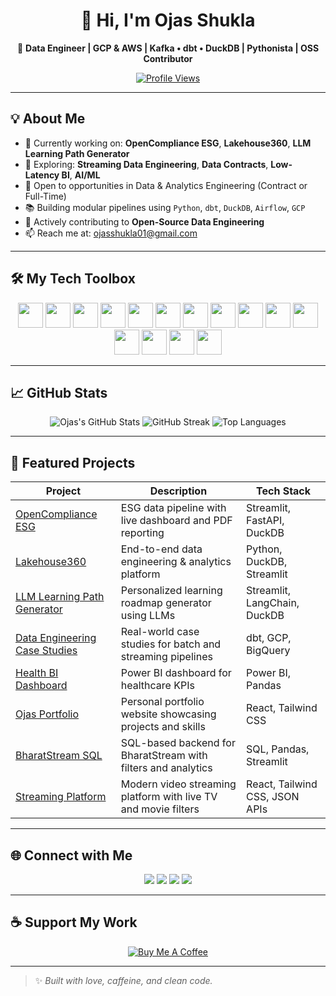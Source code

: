 <div align="center">

# 👋 Hi, I'm Ojas Shukla

🚀 **Data Engineer | GCP & AWS | Kafka • dbt • DuckDB | Pythonista | OSS Contributor**

[![Profile Views](https://komarev.com/ghpvc/?username=ojasshukla01&label=Profile%20views&color=0e75b6&style=flat)](https://github.com/ojasshukla01)

</div>

---

## 💡 About Me

- 🔭 Currently working on: **OpenCompliance ESG**, **Lakehouse360**, **LLM Learning Path Generator**
- 🧪 Exploring: **Streaming Data Engineering**, **Data Contracts**, **Low-Latency BI**, **AI/ML**
- 💼 Open to opportunities in Data & Analytics Engineering (Contract or Full-Time)
- 📚 Building modular pipelines using `Python`, `dbt`, `DuckDB`, `Airflow`, `GCP`
- 🎯 Actively contributing to **Open-Source Data Engineering**
- 📫 Reach me at: [ojasshukla01@gmail.com](mailto:ojasshukla01@gmail.com)

---

## 🛠️ My Tech Toolbox

<p align="center">
  <img src="https://cdn.jsdelivr.net/gh/devicons/devicon/icons/python/python-original.svg" width="40" />
  <img src="https://cdn.jsdelivr.net/gh/devicons/devicon/icons/googlecloud/googlecloud-original.svg" width="40"/>
  <img src="https://cdn.jsdelivr.net/gh/devicons/devicon/icons/amazonwebservices/amazonwebservices-original-wordmark.svg" width="40"/>
  <img src="https://cdn.jsdelivr.net/gh/devicons/devicon/icons/docker/docker-original.svg" width="40"/>
  <img src="https://cdn.jsdelivr.net/gh/devicons/devicon/icons/bash/bash-original.svg" width="40"/>
  <img src="https://cdn.jsdelivr.net/gh/devicons/devicon/icons/git/git-original.svg" width="40"/>
  <img src="https://cdn.jsdelivr.net/gh/devicons/devicon/icons/postgresql/postgresql-original.svg" width="40"/>
  <img src="https://cdn.jsdelivr.net/gh/devicons/devicon/icons/mysql/mysql-original.svg" width="40"/>
  <img src="https://cdn.jsdelivr.net/gh/devicons/devicon/icons/apacheairflow/apacheairflow-original.svg" width="40" />
  <img src="https://cdn.jsdelivr.net/gh/devicons/devicon/icons/mongodb/mongodb-original.svg" width="40"/>
  <img src="https://cdn.jsdelivr.net/gh/devicons/devicon/icons/apachekafka/apachekafka-original.svg" width="40"/>
  <img src="https://cdn.jsdelivr.net/gh/devicons/devicon/icons/fastapi/fastapi-original.svg" width="40"/>
  <img src="https://cdn.jsdelivr.net/gh/devicons/devicon/icons/javascript/javascript-original.svg" width="40"/>
  <img src="https://cdn.jsdelivr.net/gh/devicons/devicon/icons/html5/html5-original.svg" width="40"/>
  <img src="https://cdn.jsdelivr.net/gh/devicons/devicon/icons/css3/css3-original.svg" width="40"/>
</p>

---

## 📈 GitHub Stats

<p align="center">
  <img src="https://github-readme-stats.vercel.app/api?username=ojasshukla01&show_icons=true&theme=radical" alt="Ojas's GitHub Stats" />
  <img src="https://github-readme-streak-stats.herokuapp.com/?user=ojasshukla01&theme=radical" alt="GitHub Streak" />
  <img src="https://github-readme-stats.vercel.app/api/top-langs/?username=ojasshukla01&layout=compact&theme=radical" alt="Top Languages" />
</p>

---

## 🧠 Featured Projects

| Project | Description | Tech Stack |
|---------|-------------|------------|
| [OpenCompliance ESG](https://github.com/ojasshukla01/opencompliance-esg) | ESG data pipeline with live dashboard and PDF reporting | Streamlit, FastAPI, DuckDB |
| [Lakehouse360](https://github.com/ojasshukla01/lakehouse360) | End-to-end data engineering & analytics platform | Python, DuckDB, Streamlit |
| [LLM Learning Path Generator](https://github.com/ojasshukla01/llm-learning-path-generator) | Personalized learning roadmap generator using LLMs | Streamlit, LangChain, DuckDB |
| [Data Engineering Case Studies](https://github.com/ojasshukla01/data-engineering-case-studies) | Real-world case studies for batch and streaming pipelines | dbt, GCP, BigQuery |
| [Health BI Dashboard](https://github.com/ojasshukla01/health-analytics-bi-dashboard) | Power BI dashboard for healthcare KPIs | Power BI, Pandas |
| [Ojas Portfolio](https://github.com/ojasshukla01/ojas-portfolio) | Personal portfolio website showcasing projects and skills | React, Tailwind CSS |
| [BharatStream SQL](https://github.com/ojasshukla01/bharatstream-sql) | SQL-based backend for BharatStream with filters and analytics | SQL, Pandas, Streamlit |
| [Streaming Platform](https://github.com/ojasshukla01/streaming-platform) | Modern video streaming platform with live TV and movie filters | React, Tailwind CSS, JSON APIs |

---

## 🌐 Connect with Me

<p align="center">
  <a href="https://www.linkedin.com/in/ojasshukla01"><img src="https://img.shields.io/badge/-LinkedIn-0077B5?style=for-the-badge&logo=linkedin&logoColor=white"/></a>
  <a href="mailto:ojasshukla01@gmail.com"><img src="https://img.shields.io/badge/-Gmail-D14836?style=for-the-badge&logo=gmail&logoColor=white"/></a>
  <a href="https://instagram.com/ojas_shukla"><img src="https://img.shields.io/badge/-Instagram-E4405F?style=for-the-badge&logo=instagram&logoColor=white"/></a>
  <a href="https://github.com/ojasshukla01?tab=repositories"><img src="https://img.shields.io/badge/-GitHub-181717?style=for-the-badge&logo=github&logoColor=white"/></a>
</p>

---

## ☕ Support My Work

<p align="center">
  <a href="https://buymeacoffee.com/ojasshuklav" target="_blank">
    <img src="https://img.shields.io/badge/-Buy%20me%20a%20coffee-ea4aaa?style=for-the-badge&logo=buy-me-a-coffee&logoColor=white" alt="Buy Me A Coffee"/>
  </a>
</p>

---

> ✨ *Built with love, caffeine, and clean code.*
